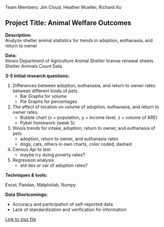 Team Members:  Jim Cloud, Heather Mueller, Richard Xu

## Project Title:  Animal Welfare Outcomes

**Description:**  
Analyze shelter animal statistics for trends in adoption, euthanasia, and return to owner

**Data:**    
Illinois Department of Agriculture Animal Shelter license renewal sheets
Shelter Animals Count Data

**3-5 Initial research questions:**

1)   Differences between adoption, euthanasia, and return to owner rates between different kinds of pets.
     - Bar Graphs for volume
     - Pie Graphs for percentages
2)   The effect of location on volume of adoption, euthanasia, and return to owner rates.  
     - Bubble chart (x = population, y = income level, z = volume of ARE)
     - Pyber homework (week 5)
3)   Illinois trends for intake, adoption, return to owner, and euthanasia of pets
     - adoption, return to owner, and euthanasia rates
     - dogs, cats, others in own charts, color coded, dashed
4)   Census Api to test
     - maybe try doing poverty rates?
5)   Regression analysis
     - std dev or var of adoption rates?

**Techniques & tools:**

Excel, Pandas, Matplotlab, Numpy

**Data Shortcomings:**
-    Accuracy and participation of self-reported data
-    Lack of standardization and verification for information

[Link to xlsx file](https://github.com/richardxu96/Project-1/blob/master/IL%20Shelter%20Data%202010%20to%202015.xlsx)

